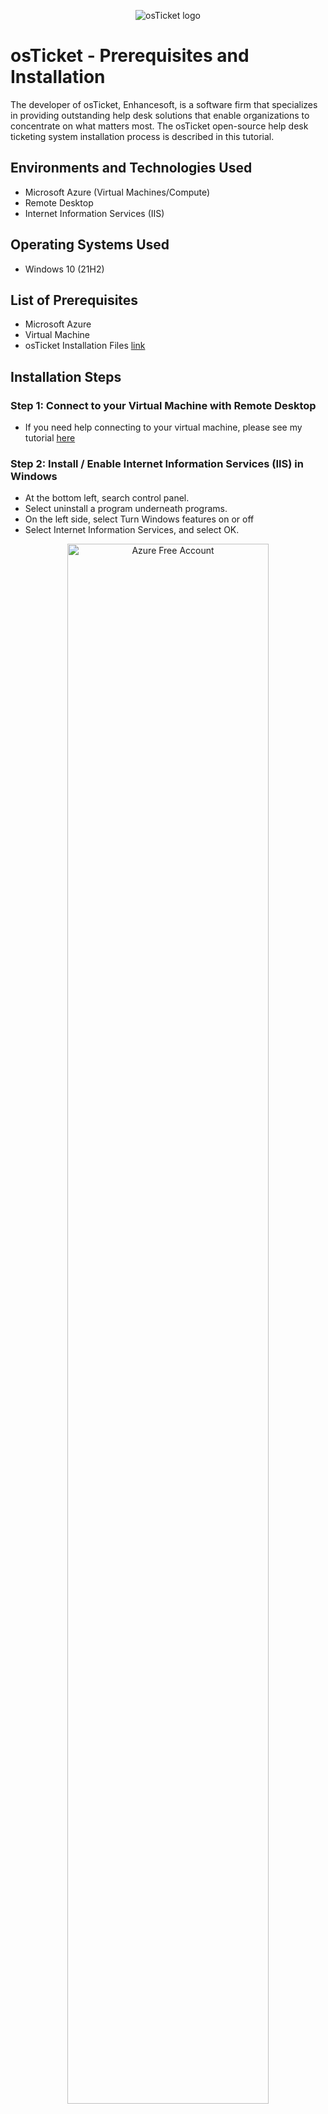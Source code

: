<p align="center">
<img src="https://i.ytimg.com/vi/K7T_JjvEamg/maxresdefault.jpg" alt="osTicket logo"/>
</p>

<h1>osTicket - Prerequisites and Installation</h1>
The developer of osTicket, Enhancesoft, is a software firm that specializes in providing outstanding help desk solutions that enable organizations to concentrate on what matters most. The osTicket open-source help desk ticketing system installation process is described in this tutorial. <br />



<h2>Environments and Technologies Used</h2>

- Microsoft Azure (Virtual Machines/Compute)
- Remote Desktop
- Internet Information Services (IIS)

<h2>Operating Systems Used </h2>

- Windows 10</b> (21H2)

<h2>List of Prerequisites</h2>

- Microsoft Azure
- Virtual Machine
- osTicket Installation Files [link](https://drive.google.com/drive/u/0/folders/1APMfNyfNzcxZC6EzdaNfdZsUwxWYChf6)


<h2>Installation Steps</h2>


<h3>Step 1: Connect to your Virtual Machine with Remote Desktop</h3>

- If you need help connecting to your virtual machine, please see my tutorial [here](https://github.com/miquelmanaois/virtualmachine)

<h3>Step 2: Install / Enable Internet Information Services (IIS) in Windows</h3>

- At the bottom left, search control panel.
- Select uninstall a program underneath programs.
- On the left side, select Turn Windows features on or off
- Select Internet Information Services, and select OK.


<p align="center">
<img src="https://i.imgur.com/NbQvYeL.png.png" height="80%" width="80%" alt="Azure Free Account"/> 
</p>


<h3>Step 3:  Download, install, and open Web Platform Installer. Afterwards, download necessary files
</h3>

- osTicket Installation Files [link](https://drive.google.com/drive/u/0/folders/1APMfNyfNzcxZC6EzdaNfdZsUwxWYChf6)
	- Download Web Platform Installer -> Select download anyway -> at the top right select Open file ->
		- You will then follow a prompt to install Web Platform Installer
			- Open Web Platform Installer

<p align="center">
<img src="https://i.imgur.com/0On2vKd.png" height="80%" width="80%" alt="Azure Free Account"/> <img src="https://i.imgur.com/V4p94mP.png" height="80%" width="80%" alt="Azure Free Services"/>
</p>

- Once Web Platform Installer is open, go to the top right and search MySQL 5.5. 
- Go to MySQL Windows 5.5 and click add. 
- Go to the top right again and search for php.
	- Sort by "name"
- Add All simple versions of x86 PHP up until 7.3
- Select install at the bottom and it will tell you to create a username and password      to finish installation

<p align="center">
<img src="https://i.imgur.com/uWAVcRG.png" height="80%" width="80%" alt="Azure Free Account"/> <img src="https://i.imgur.com/MQmZfht.png" height="80%" width="80%" alt="Azure Free Services"/>
</p>


  - Username: root
  - Password: Password1
- Follow the prompt to finish installation
- You might get a message saying some products have failed to install
	- Select finish
- Download and install the following from within the lab files: [link](https://drive.google.com/drive/u/0/folders/1APMfNyfNzcxZC6EzdaNfdZsUwxWYChf6)
  - PHP Version 7.3.8
  - PHP Manager 1.5.0 for IIS 10
  - Microsoft Visual C++ 2009 Redistributable Package


<p align="center">
<img src="https://i.imgur.com/zAPFRmU.png" height="70%" width="70%" alt="Azure Free Account"/> <img src="https://i.imgur.com/DUiyQdt.png" height="70%" width="70%" alt="Azure Free Services"/>
</p>


<h3>Step 4: Install osTicket v1.15.8</h3>
     
- Download osTicket (download from within lab files: [link](https://drive.google.com/drive/u/0/folders/1APMfNyfNzcxZC6EzdaNfdZsUwxWYChf6))
- Right click on the file and select extract all
	- Open the new osTicket folder
		- Copy the “upload” folder INTO c:\inetpub\wwwroot
		- Rename “upload” to “osTicket”


<p align="center">
<img src="https://i.imgur.com/BpL8IJE.png" height="80%" width="80%" alt="Azure Free Account"/> <img src="https://i.imgur.com/xSJD7yk.png" height="80%" width="80%" alt="Azure Free Services"/>
</p>
 
     

<h3>Step 5: Reload IIS (Open IIS, Stop and Start the server)
</h3>

- Search for Internet Information Services (IIS) and select open
	- Select restart on right hand side 
- On the left, select Virtualmachine -> Sites -> Default Website -> osTicket
- On the right, click “Browse *:80”
	- This should open osTicket in your web browser
- Before continuing, head back to and open IIS.


<p align="center">
<img src="https://i.imgur.com/OpBkwwj.png" height="80%" width="80%" alt="Azure Free Account"/> <img src="https://i.imgur.com/XNVSNia.png" height="80%" width="80%" alt="Azure Free Services"/>
</p>

<h3>Step 6:  Enable Extensions in IIS: Note that some extensions are not enabled
</h3>

- Go back to IIS, Sites -> Default Web Site -> osTicket
- Double-click PHP Manager
- Click “Enable or disable an extension” at the bottom under “PHP Extensions”
- Right click and enable the following
    - php_imap.dll (Might be already enabled)
    - php_intl.dll
    - Php_opcache.dll

 
     
 <p align="center">
<img src="https://i.imgur.com/GQfPOU8.png" height="80%" width="80%" alt="Azure Free Account"/> <img src="https://i.imgur.com/iCK6vst.png" height="80%" width="80%" alt="Azure Free Services"/>
</p>

<h3>Step 7:   Refresh the osTicket site in your browser, observe the changes
</h3>

- Intl Extension should now have a green check mark next to it


<p align="center">
<img src="https://i.imgur.com/ByfN2Fd.png" height="80%" width="80%" alt="Azure Free Account"/>



<h3>Step 8: Rename</h3>
 
- Open Windows Explorer and select C:-> inetpub-> wwwroot-> osTicket-> Include and rename.
	- From: C:\inetpub\wwwroot\osTicket\include\ost-sampleconfig.php
	- To: C:\inetpub\wwwroot\osTicket\include\ost-config.php


<p align="center">
<img src="https://i.imgur.com/DDTR8CD.png" height="80%" width="80%" alt="Azure Free Account"/>

<h3>Step 9: Assign Permissions: ost-config.php</h3>

- Right click ost-config.php, 
- Open Properties -> Security -> Advanced -> Permissions 
- Select Disable inheritance -> Remove all inherited permissions from this object 

<p align="center">
<img src="https://i.imgur.com/pcFvK9d.png" height="80%" width="80%" alt="Azure Free Account"/>

- Afterwards, Select add -> Select a principal  -> type in "everyone" -> check names-> Select OK
	- Allow everyone full control (check all boxes) -> Select apply -> OK

<p align="center">
<img src="https://i.imgur.com/vUlpzTb.png" height="70%" width=70%" alt="Azure Free Account"/> <img src="https://i.imgur.com/WZrk1F7.png" height="80%" width="80%" alt="Azure Free Services"/>
</p>

  
<h3>Step 10: Continue Setting up osTicket in the browser</h3>

- Go back to browser and click continue
  - Name: Helpdesk
  - Email: whichever email you want
  - First Name: your first name
  - Last Name: your last name
  - Email Address: whichever email you want (needs to be different from the Default Email)
  - Username: user_admin 
  - Password: Password1 
  
<p align="center">
<img src="https://i.imgur.com/1GfpPLs.png" height="80%" width="80%" alt="Azure Free Account"/>

<h3>Step 11: Download and Install HeidiSQL</h3>

- Head to osTicket Installation Files [link](https://drive.google.com/drive/u/0/folders/1APMfNyfNzcxZC6EzdaNfdZsUwxWYChf6)
	- Download and install HeidiSQL
- Open HeidiSQL -> Select new at the bottom left corner 
   - User: root
   - Password : Password
- Select Open
- On the left side, right click “Unamed” -> “Create New” -> “Database
- Name it “osTicket” and select OK

 <p align="center">
<img src="https://i.imgur.com/mDBWQ5k.png" height="70%" width="70%" alt="Azure Free Account"/> <img src="https://i.imgur.com/ADJYQyB.png" height="70%" width="70%" alt="Azure Free Services"/>
</p>

<h3>Step 12:  Go back to the browser and continue setting up osTicket by filling out the fields.</h3>


- MySQL Database: osTicket (the one you just created in HeidiSQL)
- MySQL Username: root
- MySQL Password: Password1
- Finally, click Install Now

<p align="center">
<img src="https://i.imgur.com/Npqj9Us.png" height="80%" width="80%" alt="Azure Free Account"/>


🎉Congratulations! You have sucessfully installed osTicket!🎉

<p align="center">
<img src="https://i.imgur.com/F52ypHn.png" height="80%" width="80%" alt="Azure Free Account"/>

<h3>Tips!</h3>

- To create tickets as a user: http://localhost/osTicket/
- To log in as an Admin or help desk professional: http://localhost/osTicket/scp

<h3>Step 13: Cleanup.</h3>

- Go to C: -> inetpub->wwwroot->osTicket->setup
    - Delete the contents in the setup folder
    - Afterwards, delete the setup folder
- Go to C:-->Inetpub-->wwwroot-->osTicket-->include
    - Right click on ost-config.php 
    - Select securities -> Advanced -> Click on everyone -> edit to change permissions
	- Allow everyone to only have read and execute, then select OK -> Apply -> OK
	
 <p align="center">
<img src="https://i.imgur.com/wucT3UN.png" height="70%" width="70%" alt="Azure Free Account"/> <img src="https://i.imgur.com/cPSx6VL.png" height="70%" width="70%" alt="Azure Free Services"/>
</p>	


Click [here](https://github.com/miquelmanaois/osTicket-post-installing) to move on to part 2 of this tutorial!

